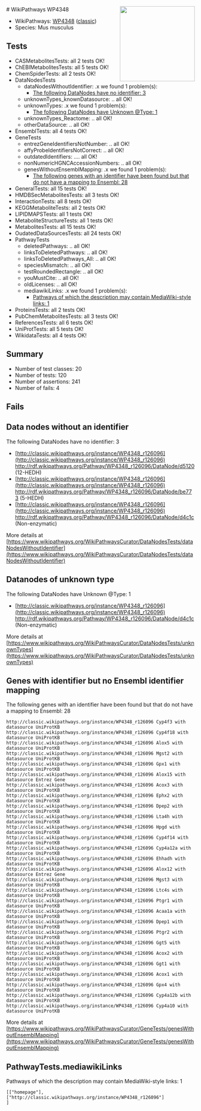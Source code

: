 <img style="float: right; width: 200px" src="https://upload.wikimedia.org/wikipedia/commons/thumb/8/83/Wplogo_with_text_500.png/640px-Wplogo_with_text_500.png" />
# WikiPathways WP4348

* WikiPathways: [WP4348](https://wikipathways.org/pathways/WP4348) ([classic](https://classic.wikipathways.org/instance/WP4348))
* Species: Mus musculus
## Tests
* CASMetabolitesTests: all 2 tests OK!
* ChEBIMetabolitesTests: all 5 tests OK!
* ChemSpiderTests: all 2 tests OK!
* DataNodesTests
    * dataNodesWithoutIdentifier: .x we found 1 problem(s):
        * [The following DataNodes have no identifier: 3](#d2d32fa2)
    * unknownTypes_knownDatasource: .. all OK!
    * unknownTypes: .x we found 1 problem(s):
        * [The following DataNodes have Unknown @Type: 1](#839973df)
    * unknownTypes_Reactome: .. all OK!
    * otherDataSource: .. all OK!
* EnsemblTests: all 4 tests OK!
* GeneTests
    * entrezGeneIdentifiersNotNumber: .. all OK!
    * affyProbeIdentifiersNotCorrect: .. all OK!
    * outdatedIdentifiers: .... all OK!
    * nonNumericHGNCAccessionNumbers: .. all OK!
    * genesWithoutEnsemblMapping: .x we found 1 problem(s):
        * [The following genes with an identifier have been found but that do not have a mapping to Ensembl: 28](#c4e54334)
* GeneralTests: all 15 tests OK!
* HMDBSecMetabolitesTests: all 3 tests OK!
* InteractionTests: all 8 tests OK!
* KEGGMetaboliteTests: all 2 tests OK!
* LIPIDMAPSTests: all 1 tests OK!
* MetaboliteStructureTests: all 1 tests OK!
* MetabolitesTests: all 15 tests OK!
* OudatedDataSourcesTests: all 24 tests OK!
* PathwayTests
    * deletedPathways: .. all OK!
    * linksToDeletedPathways: .. all OK!
    * linksToDeletedPathways_All: .. all OK!
    * speciesMismatch: .. all OK!
    * testRoundedRectangle: .. all OK!
    * youMustCite: .. all OK!
    * oldLicenses: .. all OK!
    * mediawikiLinks: .x we found 1 problem(s):
        * [Pathways of which the description may contain MediaWiki-style links: 1](#da69cf45)
* ProteinsTests: all 2 tests OK!
* PubChemMetabolitesTests: all 3 tests OK!
* ReferencesTests: all 6 tests OK!
* UniProtTests: all 5 tests OK!
* WikidataTests: all 4 tests OK!


## Summary

* Number of test classes: 20
* Number of tests: 120
* Number of assertions: 241
* Number of fails: 4

## Fails

<a name="d2d32fa2" />

## Data nodes without an identifier

The following DataNodes have no identifier: 3

* [http://classic.wikipathways.org/instance/WP4348_r126096](http://classic.wikipathways.org/instance/WP4348_r126096) http://rdf.wikipathways.org/Pathway/WP4348_r126096/DataNode/d5120 (12-HEDH)
* [http://classic.wikipathways.org/instance/WP4348_r126096](http://classic.wikipathways.org/instance/WP4348_r126096) http://rdf.wikipathways.org/Pathway/WP4348_r126096/DataNode/be773 (5-HEDH)
* [http://classic.wikipathways.org/instance/WP4348_r126096](http://classic.wikipathways.org/instance/WP4348_r126096) http://rdf.wikipathways.org/Pathway/WP4348_r126096/DataNode/d4c1c (Non-enzymatic)


More details at [https://www.wikipathways.org/WikiPathwaysCurator/DataNodesTests/dataNodesWithoutIdentifier](https://www.wikipathways.org/WikiPathwaysCurator/DataNodesTests/dataNodesWithoutIdentifier)

<a name="839973df" />

## Datanodes of unknown type

The following DataNodes have Unknown @Type: 1

* [http://classic.wikipathways.org/instance/WP4348_r126096](http://classic.wikipathways.org/instance/WP4348_r126096) http://rdf.wikipathways.org/Pathway/WP4348_r126096/DataNode/d4c1c (Non-enzymatic)


More details at [https://www.wikipathways.org/WikiPathwaysCurator/DataNodesTests/unknownTypes](https://www.wikipathways.org/WikiPathwaysCurator/DataNodesTests/unknownTypes)

<a name="c4e54334" />

## Genes with identifier but no Ensembl identifier mapping

The following genes with an identifier have been found but that do not have a mapping to Ensembl: 28
```
http://classic.wikipathways.org/instance/WP4348_r126096 Cyp4f3 with datasource UniProtKB
http://classic.wikipathways.org/instance/WP4348_r126096 Cyp4f18 with datasource UniProtKB
http://classic.wikipathways.org/instance/WP4348_r126096 Alox5 with datasource UniProtKB
http://classic.wikipathways.org/instance/WP4348_r126096 Mgst2 with datasource UniProtKB
http://classic.wikipathways.org/instance/WP4348_r126096 Gpx1 with datasource UniProtKB
http://classic.wikipathways.org/instance/WP4348_r126096 Alox15 with datasource Entrez Gene
http://classic.wikipathways.org/instance/WP4348_r126096 Acox3 with datasource UniProtKB
http://classic.wikipathways.org/instance/WP4348_r126096 Ephx2 with datasource UniProtKB
http://classic.wikipathways.org/instance/WP4348_r126096 Dpep2 with datasource UniProtKB
http://classic.wikipathways.org/instance/WP4348_r126096 Lta4h with datasource UniProtKB
http://classic.wikipathways.org/instance/WP4348_r126096 Hpgd with datasource UniProtKB
http://classic.wikipathways.org/instance/WP4348_r126096 Cyp4f14 with datasource UniProtKB
http://classic.wikipathways.org/instance/WP4348_r126096 Cyp4a12a with datasource UniProtKB
http://classic.wikipathways.org/instance/WP4348_r126096 Ehhadh with datasource UniProtKB
http://classic.wikipathways.org/instance/WP4348_r126096 Alox12 with datasource Entrez Gene
http://classic.wikipathways.org/instance/WP4348_r126096 Mgst3 with datasource UniProtKB
http://classic.wikipathways.org/instance/WP4348_r126096 Ltc4s with datasource UniProtKB
http://classic.wikipathways.org/instance/WP4348_r126096 Ptgr1 with datasource UniProtKB
http://classic.wikipathways.org/instance/WP4348_r126096 Acaa1a with datasource UniProtKB
http://classic.wikipathways.org/instance/WP4348_r126096 Dpep1 with datasource UniProtKB
http://classic.wikipathways.org/instance/WP4348_r126096 Ptgr2 with datasource UniProtKB
http://classic.wikipathways.org/instance/WP4348_r126096 Ggt5 with datasource UniProtKB
http://classic.wikipathways.org/instance/WP4348_r126096 Acox2 with datasource UniProtKB
http://classic.wikipathways.org/instance/WP4348_r126096 Ggt1 with datasource UniProtKB
http://classic.wikipathways.org/instance/WP4348_r126096 Acox1 with datasource UniProtKB
http://classic.wikipathways.org/instance/WP4348_r126096 Gpx4 with datasource UniProtKB
http://classic.wikipathways.org/instance/WP4348_r126096 Cyp4a12b with datasource UniProtKB
http://classic.wikipathways.org/instance/WP4348_r126096 Cyp4a10 with datasource UniProtKB
```

More details at [https://www.wikipathways.org/WikiPathwaysCurator/GeneTests/genesWithoutEnsemblMapping](https://www.wikipathways.org/WikiPathwaysCurator/GeneTests/genesWithoutEnsemblMapping)

<a name="da69cf45" />

## PathwayTests.mediawikiLinks

Pathways of which the description may contain MediaWiki-style links: 1
```
[["homepage"],
["http://classic.wikipathways.org/instance/WP4348_r126096"]
]
```

